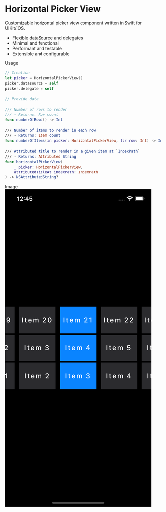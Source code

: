 # Horizontal Picker View

Customizable horizontal picker view component written in Swift for UIKit/iOS.

- Flexible dataSource and delegates
- Minimal and functional
- Performant and testable
- Extensible and configurable

Usage
```swift
// Creation
let picker = HorizontalPickerView()
picker.datasource = self
picker.delegate = self

// Provide data

/// Number of rows to render
/// - Returns: Row count
func numberOfRows() -> Int

/// Number of items to render in each row
/// - Returns: Item count
func numberOfItems(in picker: HorizontalPickerView, for row: Int) -> Int

/// Attributed title to render in a given item at `IndexPath`
/// - Returns: Attributed String
func horizontalPickerView(
    _ picker: HorizontalPickerView,
    attributedTitleAt indexPath: IndexPath
) -> NSAttributedString?

```
Image
![image](example.png)
